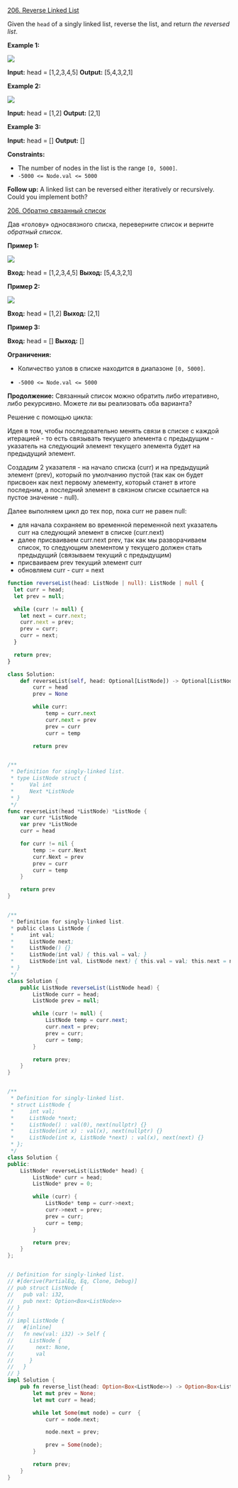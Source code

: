 [206. Reverse Linked List](https://leetcode.com/problems/reverse-linked-list/)

Given the `head` of a singly linked list, reverse the list, and return *the reversed list*.

**Example 1:**

![](https://assets.leetcode.com/uploads/2021/02/19/rev1ex1.jpg)

**Input:** head = [1,2,3,4,5]
**Output:** [5,4,3,2,1]

**Example 2:**

![](https://assets.leetcode.com/uploads/2021/02/19/rev1ex2.jpg)

**Input:** head = [1,2]
**Output:** [2,1]

**Example 3:**

**Input:** head = []
**Output:** []

**Constraints:**

- The number of nodes in the list is the range `[0, 5000]`.
- `-5000 <= Node.val <= 5000`

**Follow up:** A linked list can be reversed either iteratively or recursively. Could you implement both?

[206. Обратно связанный список](https://leetcode.com/problems/reverse-linked-list/)

Дав «голову» односвязного списка, переверните список и верните _обратный список_.

**Пример 1:**

![](https://assets.leetcode.com/uploads/2021/02/19/rev1ex1.jpg)

**Вход:** head = [1,2,3,4,5]
**Выход:** [5,4,3,2,1]

**Пример 2:**

![](https://assets.leetcode.com/uploads/2021/02/19/rev1ex2.jpg)

**Вход:** head = [1,2]
**Выход:** [2,1]

**Пример 3:**

**Вход:** head = []
**Выход:** []

**Ограничения:**

- Количество узлов в списке находится в диапазоне `[0, 5000]`.

- `-5000 <= Node.val <= 5000`

**Продолжение:** Связанный список можно обратить либо итеративно, либо рекурсивно. Можете ли вы реализовать оба варианта?

Решение с помощью цикла:

Идея в том, чтобы последовательно менять связи в списке с каждой итерацией - то есть связывать текущего элемента с предыдущим - указатель на следующий элемент текущего элемента будет на предыдущий элемент.

Создадим 2 указателя - на начало списка (curr) и на предыдущий элемент (prev), который по умолчанию пустой (так как он будет присвоен как next первому элементу, который станет в итоге последним, а последний элемент в связном списке ссылается на пустое значение - null).

Далее выполняем цикл до тех пор, пока curr не равен null:

- для начала сохраняем во временной переменной next указатель curr на следующий элемент в списке (curr.next)
- далее присваиваем curr.next prev, так как мы разворачиваем список, то следующим элементом у текущего должен стать предыдущий (связываем текущий с предыдущим)
- присваиваем prev текущий элемент curr
- обновляем curr - curr = next

```typescript
function reverseList(head: ListNode | null): ListNode | null {
  let curr = head;
  let prev = null;

  while (curr != null) {
    let next = curr.next;
    curr.next = prev;
    prev = curr;
    curr = next;
  }

  return prev;
}
```

```python
class Solution:
    def reverseList(self, head: Optional[ListNode]) -> Optional[ListNode]:
        curr = head
        prev = None

        while curr:
            temp = curr.next
            curr.next = prev
            prev = curr
            curr = temp

        return prev
```

```go

/**
 * Definition for singly-linked list.
 * type ListNode struct {
 *     Val int
 *     Next *ListNode
 * }
 */
func reverseList(head *ListNode) *ListNode {
    var curr *ListNode
    var prev *ListNode
    curr = head

    for curr != nil {
        temp := curr.Next
        curr.Next = prev
        prev = curr
        curr = temp
    }

    return prev
}

```

```java

/**
 * Definition for singly-linked list.
 * public class ListNode {
 *     int val;
 *     ListNode next;
 *     ListNode() {}
 *     ListNode(int val) { this.val = val; }
 *     ListNode(int val, ListNode next) { this.val = val; this.next = next; }
 * }
 */
class Solution {
    public ListNode reverseList(ListNode head) {
        ListNode curr = head;
        ListNode prev = null;

        while (curr != null) {
            ListNode temp = curr.next;
            curr.next = prev;
            prev = curr;
            curr = temp;
        }

        return prev;
    }
}

```

```cpp

/**
 * Definition for singly-linked list.
 * struct ListNode {
 *     int val;
 *     ListNode *next;
 *     ListNode() : val(0), next(nullptr) {}
 *     ListNode(int x) : val(x), next(nullptr) {}
 *     ListNode(int x, ListNode *next) : val(x), next(next) {}
 * };
 */
class Solution {
public:
    ListNode* reverseList(ListNode* head) {
        ListNode* curr = head;
        ListNode* prev = 0;

        while (curr) {
            ListNode* temp = curr->next;
            curr->next = prev;
            prev = curr;
            curr = temp;
        }

        return prev;
    }
};

```

```rs

// Definition for singly-linked list.
// #[derive(PartialEq, Eq, Clone, Debug)]
// pub struct ListNode {
//   pub val: i32,
//   pub next: Option<Box<ListNode>>
// }
//
// impl ListNode {
//   #[inline]
//   fn new(val: i32) -> Self {
//     ListNode {
//       next: None,
//       val
//     }
//   }
// }
impl Solution {
    pub fn reverse_list(head: Option<Box<ListNode>>) -> Option<Box<ListNode>> {
        let mut prev = None;
        let mut curr = head;

        while let Some(mut node) = curr  {
            curr = node.next;

            node.next = prev;

            prev = Some(node);
        }

        return prev;
    }
}

```
